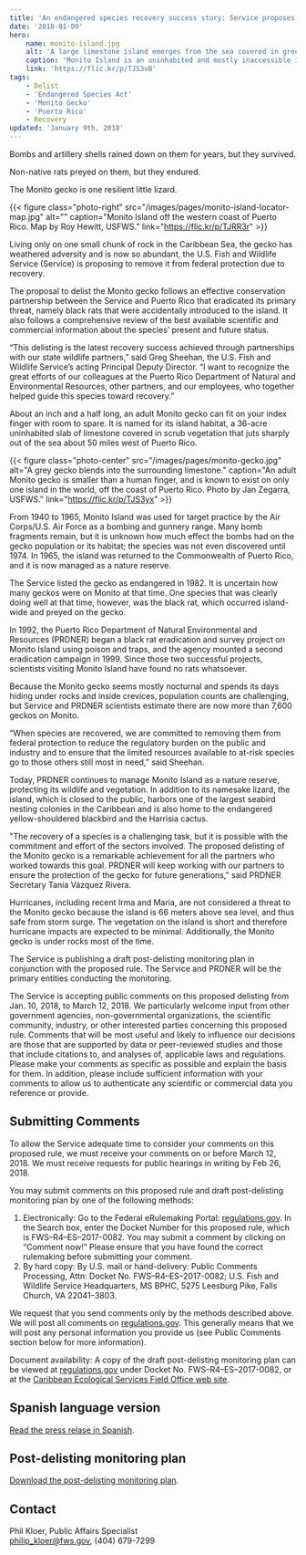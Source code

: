 ```yaml
---
title: 'An endangered species recovery success story: Service proposes delisting Monito gecko following conservation collaboration'
date: '2018-01-09'
hero:
    name: monito-island.jpg
    alt: 'A large limestone island emerges from the sea covered in green vegetation.'
    caption: 'Monito Island is an uninhabited and mostly inaccessible island of only about 36 acres. It lies west of Puerto Rico and was designated a U.S. National Natural Landmark in 1975. Photo by USFWS.'
    link: 'https://flic.kr/p/TJS3vB'
tags:
    - Delist
    - 'Endangered Species Act'
    - 'Monito Gecko'
    - 'Puerto Rico'
    - Recovery
updated: 'January 9th, 2018'
---
```


Bombs and artillery shells rained down on them for years, but they survived.

Non-native rats preyed on them, but they endured.

The Monito gecko is one resilient little lizard.

{{< figure class="photo-right" src="/images/pages/monito-island-locator-map.jpg" alt="" caption="Monito Island off the western coast of Puerto Rico. Map by Roy Hewitt, USFWS." link="https://flic.kr/p/TJRR3r" >}}

Living only on one small chunk of rock in the Caribbean Sea, the gecko has weathered adversity and is now so abundant, the U.S. Fish and Wildlife Service (Service) is proposing to remove it from federal protection due to recovery.

The proposal to delist the Monito gecko follows an effective conservation partnership between the Service and Puerto Rico that eradicated its primary threat, namely black rats that were accidentally introduced to the island. It also follows a comprehensive review of the best available scientific and commercial information about the species’ present and future status.

“This delisting is the latest recovery success achieved through partnerships with our state wildlife partners,” said Greg Sheehan, the U.S. Fish and Wildlife Service’s acting Principal Deputy Director. “I want to recognize the great efforts of our colleagues at the Puerto Rico Department of Natural and Environmental Resources, other partners, and our employees, who together helped guide this species toward recovery.”

About an inch and a half long, an adult Monito gecko can fit on your index finger with room to spare. It is named for its island habitat, a 36-acre uninhabited slab of limestone covered in scrub vegetation that juts sharply out of the sea about 50 miles west of Puerto Rico.

{{< figure class="photo-center" src="/images/pages/monito-gecko.jpg" alt="A grey gecko blends into the surrounding limestone." caption="An adult Monito gecko is smaller than a human finger, and is known to exist on only one island in the world, off the coast of Puerto Rico. Photo by Jan Zegarra, USFWS." link="https://flic.kr/p/TJS3yx" >}}

From 1940 to 1965, Monito Island was used for target practice by the Air Corps/U.S. Air Force as a bombing and gunnery range. Many bomb fragments remain, but it is unknown how much effect the bombs had on the gecko population or its habitat; the species was not even discovered until 1974. In 1965, the island was returned to the Commonwealth of Puerto Rico, and it is now managed as a nature reserve.

The Service listed the gecko as endangered in 1982. It is uncertain how many geckos were on Monito at that time. One species that was clearly doing well at that time, however, was the black rat, which occurred island-wide and preyed on the gecko.

In 1992, the Puerto Rico Department of Natural Environmental and Resources (PRDNER) began a black rat eradication and survey project on Monito Island using poison and traps, and the agency mounted a second eradication campaign in 1999. Since those two successful projects, scientists visiting Monito Island have found no rats whatsoever.

Because the Monito gecko seems mostly nocturnal and spends its days hiding under rocks and inside crevices, population counts are challenging, but Service and PRDNER scientists estimate there are now more than 7,600 geckos on Monito.

“When species are recovered, we are committed to removing them from federal protection to reduce the regulatory burden on the public and industry and to ensure that the limited resources available to at-risk species go to those others still most in need,” said Sheehan.

Today, PRDNER continues to manage Monito Island as a nature reserve, protecting its wildlife and vegetation. In addition to its namesake lizard, the island, which is closed to the public, harbors one of the largest seabird nesting colonies in the Caribbean and is also home to the endangered yellow-shouldered blackbird and the Harrisia cactus.

"The recovery of a species is a challenging task, but it is possible with the commitment and effort of the sectors involved. The proposed delisting of the Monito gecko is a remarkable achievement for all the partners who worked towards this goal. PRDNER will keep working with our partners to ensure the protection of the gecko for future generations," said PRDNER Secretary Tania Vázquez Rivera.

Hurricanes, including recent Irma and Maria, are not considered a threat to the Monito gecko because the island is 66 meters above sea level, and thus safe from storm surge.   The vegetation on the island is short and therefore hurricane impacts are expected to be minimal. Additionally, the Monito gecko is under rocks most of the time.

The Service is publishing a draft post-delisting monitoring plan in conjunction with the proposed rule. The Service and PRDNER will be the primary entities conducting the monitoring.

The Service is accepting public comments on this proposed delisting from Jan. 10, 2018, to March 12, 2018. We particularly welcome input from other government agencies, non-governmental organizations, the scientific community, industry, or other interested parties concerning this proposed rule. 
Comments that will be most useful and likely to influence our decisions are those that are supported by data or peer-reviewed studies and those that include citations to, and analyses of, applicable laws and regulations. Please make your comments as specific as possible and explain the basis for them. In addition, please include sufficient information with your comments to allow us to authenticate any scientific or commercial data you reference or provide.

## Submitting Comments

To allow the Service adequate time to consider your comments on this proposed rule, we must receive your comments on or before March 12, 2018. We must receive requests for public hearings in writing by Feb 26, 2018.

You may submit comments on this proposed rule and draft post-delisting monitoring plan by one of the following methods: 
  
  1. Electronically: Go to the Federal eRulemaking Portal: [regulations.gov](https://www.regulations.gov). In the Search box, enter the Docket Number for this proposed rule, which is FWS–R4–ES–2017-0082. You may submit a comment by clicking on “Comment now!” Please ensure that you have found the correct rulemaking before submitting your comment.
  2. By hard copy: By U.S. mail or hand-delivery: Public Comments Processing, Attn: Docket No. FWS–R4–ES–2017-0082; U.S. Fish and Wildlife Service Headquarters, MS BPHC, 5275 Leesburg Pike, Falls Church, VA 22041–3803.

We request that you send comments only by the methods described above. We will post all comments on [regulations.gov](https://www.regulations.gov). This generally means that we will post any personal information you provide us (see Public Comments section below for more information).

Document availability: A copy of the draft post-delisting monitoring plan can be viewed at [regulations.gov](https://www.regulations.gov) under Docket No. FWS–R4–ES–2017-0082, or at the [Caribbean Ecological Services Field Office web site](https://www.fws.gov/caribbean/es).

## Spanish language version

[Read the press relase in Spanish](/pdf/monito-gecko-delist-spanish.pdf).

## Post-delisting monitoring plan

[Download the post-delisting monitoring plan](/pdf/plan/draft-post-delisting-monitoring-plan-monito-gecko.pdf).

## Contact

Phil Kloer, Public Affairs Specialist  
[philip_kloer@fws.gov](mailto:philip_kloer@fws.gov), (404) 679-7299
